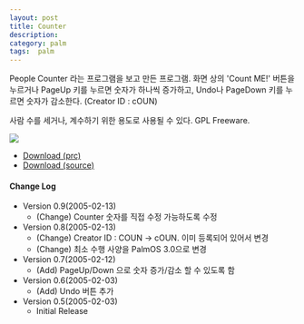 ```yaml
---
layout: post
title: Counter
description: 
category: palm
tags:  palm
---
```


People Counter 라는 프로그램을 보고 만든 프로그램.  화면 상의 'Count ME!' 버튼을 누르거나 PageUp 키를
누르면 숫자가 하나씩 증가하고, Undo나 PageDown 키를 누르면 숫자가 감소한다. (Creator ID : cOUN)

사람 수를 세거나, 계수하기 위한 용도로 사용될 수 있다. GPL Freeware.

![](http://farm3.staticflickr.com/2851/13208321415_06cc1d55ce_o.gif)


* [Download (prc)](https://dl.dropboxusercontent.com/u/4345768/jmjeong.com/counter-palm.prc)
* [Download (source)](https://dl.dropboxusercontent.com/u/4345768/jmjeong.com/counter-palm.zip)

#### Change Log

- Version 0.9(2005-02-13)
   - (Change) Counter 숫자를 직접 수정 가능하도록 수정
- Version 0.8(2005-02-13)
   - (Change) Creator ID : COUN -> cOUN. 이미 등록되어 있어서 변경
   - (Change) 최소 수행 사양을 PalmOS 3.0으로 변경
-  Version 0.7(2005-02-12)
   - (Add) PageUp/Down 으로 숫자 증가/감소 할 수 있도록 함
-  Version 0.6(2005-02-03)
   - (Add) Undo 버튼 추가
- Version 0.5(2005-02-03)
   - Initial Release
